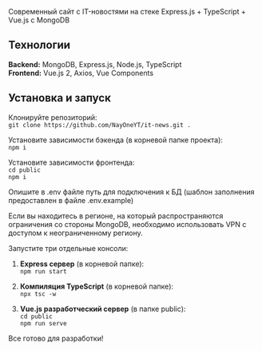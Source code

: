 Современный сайт с IT-новостями на стеке Express.js + TypeScript + Vue.js с MongoDB

## Технологии

**Backend:** MongoDB, Express.js, Node.js, TypeScript  
**Frontend:** Vue.js 2, Axios, Vue Components

## Установка и запуск

Клонируйте репозиторий:  
`git clone https://github.com/NayOneYT/it-news.git .`

Установите зависимости бэкенда (в корневой папке проекта):  
`npm i`

Установите зависимости фронтенда:  
`cd public`  
`npm i`

Опишите в .env файле путь для подключения к БД (шаблон заполнения предоставлен в файле .env.example)

Если вы находитесь в регионе, на который распространяются ограничения со стороны MongoDB, необходимо использовать VPN с доступом к неограниченному региону.

Запустите три отдельные консоли:

1. **Express сервер** (в корневой папке):  
   `npm run start`

2. **Компиляция TypeScript** (в корневой папке):  
   `npx tsc -w`

3. **Vue.js разработческий сервер** (в папке public):  
   `cd public`  
   `npm run serve`

Все готово для разработки!